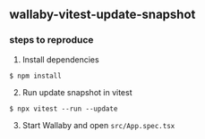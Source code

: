 ## wallaby-vitest-update-snapshot

### steps to reproduce

1. Install dependencies

```
$ npm install
```

2. Run update snapshot in vitest

```
$ npx vitest --run --update
```

3. Start Wallaby and open `src/App.spec.tsx`
